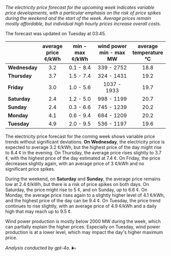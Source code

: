 *The electricity price forecast for the upcoming week indicates variable price developments, with a particular emphasis on the risk of price spikes during the weekend and the start of the week. Average prices remain mostly affordable, but individual high hourly prices increase overall costs.*

The forecast was updated on Tuesday at 03:45.

|             | average<br>price<br>¢/kWh | min - max<br>¢/kWh | wind power<br>min - max<br>MW | average<br>temperature<br>°C |
|:-------------|:----------------:|:----------------:|:-------------:|:-------------:|
| **Wednesday** | 3.2 | 0.1 - 8.4 | 339 - 2752 | 18.8 |
| **Thursday**    | 3.7 | 1.5 - 7.4 | 324 - 1431 | 19.2 |
| **Friday**  | 3.0 | 1.0 - 5.6 | 1037 - 1933 | 19.7 |
| **Saturday**   | 2.4 | 1.2 - 5.0 | 998 - 1199 | 20.7 |
| **Sunday**  | 2.4 | 0.3 - 6.6 | 745 - 1239 | 20.2 |
| **Monday**  | 4.1 | 0.6 - 9.4 | 684 - 1209 | 20.2 |
| **Tuesday**    | 4.9 | 2.0 - 9.5 | 536 - 1197 | 19.6 |

The electricity price forecast for the coming week shows variable price trends without significant deviations. **On Wednesday**, the electricity price is expected to average 3.2 ¢/kWh, but the highest price of the day might rise to 8.4 ¢ in the evening. On Thursday, the average price rises slightly to 3.7 ¢, with the highest price of the day estimated at 7.4 ¢. On Friday, the price decreases slightly again, with an average price of 3 ¢/kWh and no significant price spikes.

During the weekend, on **Saturday** and **Sunday**, the average price remains low at 2.4 ¢/kWh, but there is a risk of price spikes on both days. On Saturday, the price might rise to 5 ¢, and on Sunday, up to 6.6 ¢. On Monday, the average price rises again to a slightly higher level of 4.1 ¢/kWh, and the highest price of the day can be 9.4 ¢. On Tuesday, the price trend continues to rise slightly, with an average price of 4.9 ¢/kWh and a daily high that may reach up to 9.5 ¢.

Wind power production is mostly below 2000 MW during the week, which can partially explain the higher prices. Especially on Tuesday, wind power production is at a lower level, which may impact the day's higher maximum price.

*Analysis conducted by gpt-4o.* 🌬️
